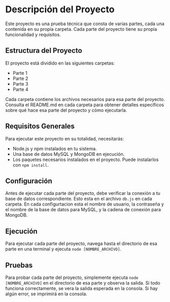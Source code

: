 # Descripción del Proyecto

Este proyecto es una prueba técnica que consta de varias partes, cada una contenida en su propia carpeta. Cada parte del proyecto tiene su propia funcionalidad y requisitos.

## Estructura del Proyecto

El proyecto está dividido en las siguientes carpetas:

- Parte 1
- Parte 2
- Parte 3
- Parte 4

Cada carpeta contiene los archivos necesarios para esa parte del proyecto. Consulta el README.md en cada carpeta para obtener detalles específicos sobre qué hace esa parte del proyecto y cómo ejecutarla.

## Requisitos Generales

Para ejecutar este proyecto en su totalidad, necesitarás:

- Node.js y npm instalados en tu sistema.
- Una base de datos MySQL y MongoDB en ejecución.
- Los paquetes necesarios instalados en el proyecto. Puede instalarlos con `npm install`.

## Configuración

Antes de ejecutar cada parte del proyecto, debe verificar la conexión a tu base de datos correspondiente. Esto esta en el archivo `db.js` en cada carpeta. En cada configurtacion esta el nombre de usuario, la contraseña y el nombre de la base de datos para MySQL, y la cadena de conexión para MongoDB.

## Ejecución

Para ejecutar cada parte del proyecto, navega hasta el directorio de esa parte en una terminal y ejecuta `node [NOMBRE_ARCHIVO]`.

## Pruebas

Para probar cada parte del proyecto, simplemente ejecuta `node [NOMBRE_ARCHIVO]` en el directorio de esa parte y observa la salida. Si todo funciona correctamente, se vera la salida esperada en la consola. Si hay algún error, se imprimirá en la consola.

